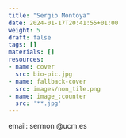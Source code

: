 ```yaml
---
title: "Sergio Montoya"
date: 2024-01-17T20:41:55+01:00
weight: 5
draft: false
tags: []
materials: []
resources:
- name: cover
  src: bio-pic.jpg
- name: fallback-cover
  src: images/non_tile.png
- name: image_:counter
  src: '**.jpg'
---
```


email: sermon @ucm.es
